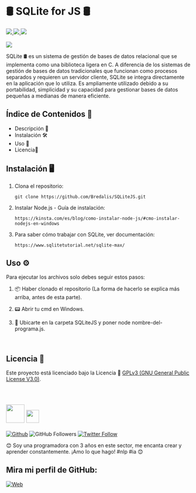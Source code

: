 <h1><b>🛢️ SQLite for JS 🛢️</b></h1>
<a href="https://lenguajejs.com/" target="_blank">
  <img src="https://img.shields.io/badge/JavaScript-F7DC6F">
</a>
<a href="https://nodejs.org/en/download/prebuilt-installer/current" target="_blank">
  <img src="https://img.shields.io/badge/Node.js-2ECC71">  
</a>
<a href="https://www.sqlitetutorial.net/sqlite-nodejs/" target="_blank"> 
  <img src="https://img.shields.io/badge/SQLite-3498DB">
</a>
<br><br>

<img src="https://i.pinimg.com/236x/ff/59/22/ff59222f8b49a24c5e08c492af7dde79.jpg">

<p>
  SQLite 🛢️ es un sistema de gestión de bases de datos relacional que se implementa como una 
  biblioteca ligera en C. A diferencia de los sistemas de gestión de bases de datos tradicionales 
  que funcionan como procesos separados y requieren un servidor cliente, SQLite se integra directamente 
  en la aplicación que lo utiliza. Es ampliamente utilizado debido a su portabilidad, simplicidad y su 
  capacidad para gestionar bases de datos pequeñas a medianas de manera eficiente.
</p>

## Índice de Contenidos 🧾

- Descripción 📝
- Instalación 🛠️
- Uso 📘
- Licencia📜

## Instalación 🖥️

1. Clona el repositorio:

    ```
    git clone https://github.com/Bredalis/SQLiteJS.git
    ```

2. Instalar Node.js - Guía de instalación:
   ```
   https://kinsta.com/es/blog/como-instalar-node-js/#cmo-instalar-nodejs-en-windows 
   ```

3. Para saber cómo trabajar con SQLite, ver documentación:
   ```
   https://www.sqlitetutorial.net/sqlite-max/
   ```
    
## Uso ⚙️

Para ejecutar los archivos solo debes seguir estos pasos:

1. 📦 Haber clonado el repositorio (La forma de hacerlo se explica más arriba, antes de esta parte).

2. 📟 Abrir tu cmd en Windows.

3.  📁 Ubicarte en la carpeta SQLiteJS y poner node nombre-del-programa.js.

<br>

## Licencia 📜

Este proyecto está licenciado bajo la Licencia 📜 <a href="https://www.gnu.org/licenses/gpl-3.0.en.html" target="_blank">GPLv3 (GNU General Public License V3.0)</a>.

<br>

## <img src="https://avatars.githubusercontent.com/u/111624948?s=400&u=cd081f79392220d8cd2a22f2a8d5d3b18814350a&v=4" width="50" height="50"> <img src="https://readme-typing-svg.demolab.com?font=Roboto+Slab&color=%23FFFFFF&size=35&center=true&vCenter=true&width=450&duration=1500&pause=1000&lines=Hola,+soy;Bredalis+Gautreaux!" width="auto" height="35"/>
[![Github](https://img.shields.io/github/followers/Bredalis?label=Follow&style=social)](https://github.com/Bredalis)
![GitHub Followers](https://img.shields.io/github/stars/bredalis?style=social)
[![Twitter Follow](https://img.shields.io/twitter/follow/bredalis_P?style=social)](https://twitter.com/bredalis_P)

😊 Soy una programadora con 3 años en este sector, me encanta crear y aprender constantemente. ¡Amo lo que hago! #nlp #ia 😊

## Mira mi perfil de GitHub:
[![Web](https://img.shields.io/badge/GitHub-Bredalis-14a1f0?style=for-the-badge&logo=github&logoColor=white&labelColor=101010)](https://github.com/bredalis)

